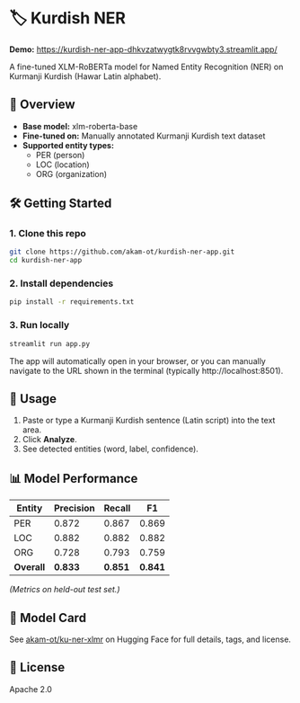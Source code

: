# 🏷️ Kurdish NER

**Demo:** https://kurdish-ner-app-dhkvzatwygtk8rvvgwbty3.streamlit.app/

A fine-tuned XLM-RoBERTa model for Named Entity Recognition (NER) on Kurmanji Kurdish (Hawar Latin alphabet).

## 📖 Overview

- **Base model:** xlm-roberta-base
- **Fine-tuned on:** Manually annotated Kurmanji Kurdish text dataset
- **Supported entity types:**
  - PER (person)
  - LOC (location)
  - ORG (organization)

## 🛠️ Getting Started

### 1. Clone this repo

```bash
git clone https://github.com/akam-ot/kurdish-ner-app.git
cd kurdish-ner-app
```

### 2. Install dependencies

```bash
pip install -r requirements.txt
```

### 3. Run locally

```bash
streamlit run app.py
```

The app will automatically open in your browser, or you can manually navigate to the URL shown in the terminal (typically http://localhost:8501).

## 🚀 Usage

1. Paste or type a Kurmanji Kurdish sentence (Latin script) into the text area.
2. Click **Analyze**.
3. See detected entities (word, label, confidence).

## 📊 Model Performance

| Entity | Precision | Recall | F1 |
|--------|-----------|--------|----|
| PER    | 0.872     | 0.867  | 0.869 |
| LOC    | 0.882     | 0.882  | 0.882 |
| ORG    | 0.728     | 0.793  | 0.759 |
| **Overall** | **0.833** | **0.851** | **0.841** |

*(Metrics on held-out test set.)*

## 📝 Model Card

See [akam-ot/ku-ner-xlmr](https://huggingface.co/akam-ot/ku-ner-xlmr) on Hugging Face for full details, tags, and license.


## 📄 License

Apache 2.0
